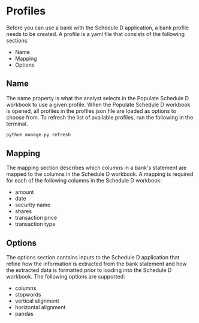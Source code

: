# Profiles

Before you can use a bank with the Schedule D application, a bank profile needs to be created. A profile is a yaml file that consists of the following sections:

* Name
* Mapping
* Options

## Name

The name property is what the analyst selects in the Populate Schedule D workbook to use a given profile. When the Populate Schedule D workbook is opened, all profiles in the profiles.json file are loaded as options to choose from. To refresh the list of available profiles, run the following in the terminal.

```python
python manage.py refresh
```

## Mapping

The mapping section describes which columns in a bank's statement are mapped to the columns in the Schedule D workbook. A mapping is required for each of the following columns in the Schedule D workbook:

* amount
* date
* security name
* shares
* transaction price
* transaction type

## Options

The options section contains inputs to the Schedule D application that refine how the information is extracted from the bank statement and how the extracted data is formatted prior to loading into the Schedule D workbook. The following options are supported:

* columns
* stopwords
* vertical alignment
* horizontal alignment
* pandas